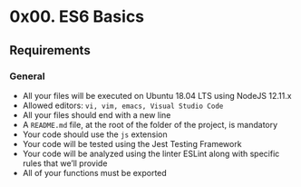# 0x00. ES6 Basics

## Requirements
### General
* All your files will be executed on Ubuntu 18.04 LTS using NodeJS 12.11.x
* Allowed editors: ``vi, vim, emacs, Visual Studio Code``
* All your files should end with a new line
* A ``README.md`` file, at the root of the folder of the project, is mandatory
* Your code should use the ``js`` extension
* Your code will be tested using the Jest Testing Framework
* Your code will be analyzed using the linter ESLint along with specific rules that we’ll provide
* All of your functions must be exported